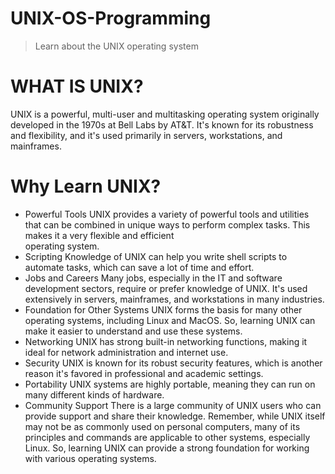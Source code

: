 # UNIX-OS-Programming
> Learn about the UNIX operating system

# WHAT IS UNIX?
UNIX is a powerful, multi-user and multitasking operating system originally developed in the 1970s at Bell Labs by AT&T. It's known for its robustness and flexibility, and it's used primarily in servers, workstations, and mainframes.

# Why Learn UNIX?
- Powerful Tools
  UNIX provides a variety of powerful tools and utilities that can be combined in unique ways to perform complex tasks. This makes it a very flexible and efficient     
  operating system.
- Scripting
  Knowledge of UNIX can help you write shell scripts to automate tasks, which can save a lot of time and effort.
- Jobs and Careers
  Many jobs, especially in the IT and software development sectors, require or prefer knowledge of UNIX. It's used extensively in servers, mainframes, and workstations in many industries.
- Foundation for Other Systems
  UNIX forms the basis for many other operating systems, including Linux and MacOS. So, learning UNIX can make it easier to understand and use these systems.
- Networking
  UNIX has strong built-in networking functions, making it ideal for network administration and internet use.
- Security
  UNIX is known for its robust security features, which is another reason it's favored in professional and academic settings.
- Portability
  UNIX systems are highly portable, meaning they can run on many different kinds of hardware.
- Community Support
  There is a large community of UNIX users who can provide support and share their knowledge.
Remember, while UNIX itself may not be as commonly used on personal computers, many of its principles and commands are applicable to other systems, especially Linux. So, learning UNIX can provide a strong foundation for working with various operating systems.
